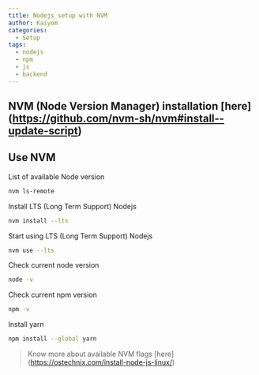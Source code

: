 ```yaml
---
title: Nodejs setup with NVM
author: Kaiyom
categories: 
  - Setup
tags: 
  - nodejs
  - npm
  - js
  - backend
---
```



## NVM (Node Version Manager) installation [here] (https://github.com/nvm-sh/nvm#install--update-script)

## Use NVM

List of available Node version
```bash
nvm ls-remote
```

Install LTS (Long Term Support) Nodejs 
```bash
nvm install --lts
```

Start using LTS (Long Term Support) Nodejs 
```bash
nvm use --lts
```

Check current node version
```bash
node -v
```

Check current npm version
```bash
npm -v
```

Install yarn 
```bash
npm install --global yarn
```

> Know more about available NVM flags [here] (https://ostechnix.com/install-node-js-linux/)
